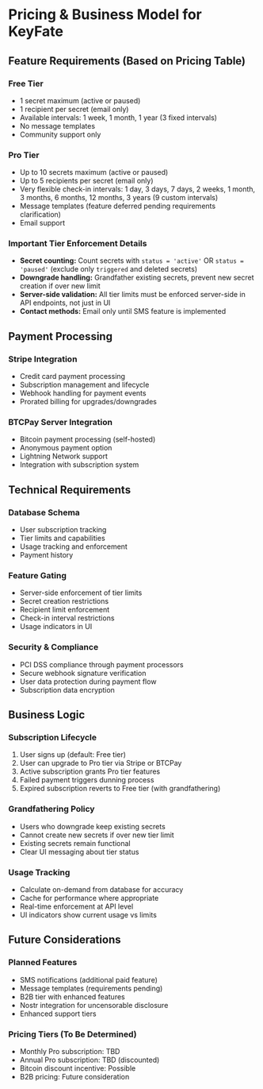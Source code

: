 # Pricing & Business Model for KeyFate

## Feature Requirements (Based on Pricing Table)

### Free Tier
- 1 secret maximum (active or paused)
- 1 recipient per secret (email only)
- Available intervals: 1 week, 1 month, 1 year (3 fixed intervals)
- No message templates
- Community support only

### Pro Tier
- Up to 10 secrets maximum (active or paused)
- Up to 5 recipients per secret (email only)
- Very flexible check-in intervals: 1 day, 3 days, 7 days, 2 weeks, 1 month, 3 months, 6 months, 12 months, 3 years (9 custom intervals)
- Message templates (feature deferred pending requirements clarification)
- Email support

### Important Tier Enforcement Details
- **Secret counting:** Count secrets with `status = 'active'` OR `status = 'paused'` (exclude only `triggered` and deleted secrets)
- **Downgrade handling:** Grandfather existing secrets, prevent new secret creation if over new limit
- **Server-side validation:** All tier limits must be enforced server-side in API endpoints, not just in UI
- **Contact methods:** Email only until SMS feature is implemented

## Payment Processing

### Stripe Integration
- Credit card payment processing
- Subscription management and lifecycle
- Webhook handling for payment events
- Prorated billing for upgrades/downgrades

### BTCPay Server Integration
- Bitcoin payment processing (self-hosted)
- Anonymous payment option
- Lightning Network support
- Integration with subscription system

## Technical Requirements

### Database Schema
- User subscription tracking
- Tier limits and capabilities
- Usage tracking and enforcement
- Payment history

### Feature Gating
- Server-side enforcement of tier limits
- Secret creation restrictions
- Recipient limit enforcement
- Check-in interval restrictions
- Usage indicators in UI

### Security & Compliance
- PCI DSS compliance through payment processors
- Secure webhook signature verification
- User data protection during payment flow
- Subscription data encryption

## Business Logic

### Subscription Lifecycle
1. User signs up (default: Free tier)
2. User can upgrade to Pro tier via Stripe or BTCPay
3. Active subscription grants Pro tier features
4. Failed payment triggers dunning process
5. Expired subscription reverts to Free tier (with grandfathering)

### Grandfathering Policy
- Users who downgrade keep existing secrets
- Cannot create new secrets if over new tier limit
- Existing secrets remain functional
- Clear UI messaging about tier status

### Usage Tracking
- Calculate on-demand from database for accuracy
- Cache for performance where appropriate
- Real-time enforcement at API level
- UI indicators show current usage vs limits

## Future Considerations

### Planned Features
- SMS notifications (additional paid feature)
- Message templates (requirements pending)
- B2B tier with enhanced features
- Nostr integration for uncensorable disclosure
- Enhanced support tiers

### Pricing Tiers (To Be Determined)
- Monthly Pro subscription: TBD
- Annual Pro subscription: TBD (discounted)
- Bitcoin discount incentive: Possible
- B2B pricing: Future consideration
